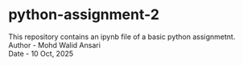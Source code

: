 # python-assignment-2  
This repository contains an ipynb file of a basic python assignmetnt.  
Author - Mohd Walid Ansari  
Date - 10 Oct, 2025
